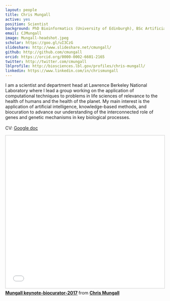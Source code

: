 ```yaml
---
layout: people
title: Chris Mungall
active: yes
position: Scientist
background: PhD Bioinformatics (University of Edinburgh), BSc Artificial Intelligence and Computer Science (University of Edinburgh)
email: CJMungall
image: Mungall-headshot.jpeg
scholar: https://goo.gl/uI3CzG
slideshare: http://www.slideshare.net/cmungall/
github: http://github.com/cmungall
orcid: https://orcid.org/0000-0002-6601-2165
twitter: http://twitter.com/cmungall
lblprofile: http://biosciences.lbl.gov/profiles/chris-mungall/
linkedin: https://www.linkedin.com/in/chrismungall
---
```

I am a scientist and department head at Lawrence Berkeley National Laboratory where I lead a group working on the application of computational techniques to problems in life sciences of relevance to the health of humans and the health of the planet.
My main interest is the application of artificial intelligence, knowledge-based methods, and biocuration to advance our understanding of the interconnected role of genes and genetic mechanisms in key biological processes.
<br><br>
CV: <a target="_new" href="https://docs.google.com/document/d/1JCRo1iy7EVBUF5iM_5Ft7jZpA8PgXwicxYRKNUvaQVY/edit#">Google doc</a>
<br>
<iframe src="//www.slideshare.net/slideshow/embed_code/key/32sobAuPERMR3O" width="595" height="485" frameborder="0" marginwidth="0" marginheight="0" scrolling="no" style="border:1px solid #CCC; border-width:1px; margin-bottom:5px; max-width: 100%;" allowfullscreen> </iframe> <div style="margin-bottom:5px"> <strong> <a href="//www.slideshare.net/cmungall/mungall-keynotebiocurator2017" title="Mungall keynote-biocurator-2017" target="_blank">Mungall keynote-biocurator-2017</a> </strong> from <strong><a href="https://www.slideshare.net/cmungall" target="_blank">Chris Mungall</a></strong> </div>
